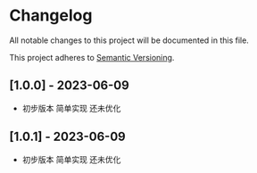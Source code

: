 # Changelog

All notable changes to this project will be documented in this file.

This project adheres to [Semantic Versioning](https://semver.org).

<!--
Note: In this file, do not use the hard wrap in the middle of a sentence for compatibility with GitHub comment style markdown rendering.
-->

## [1.0.0] - 2023-06-09

- 初步版本 简单实现 还未优化



## [1.0.1] - 2023-06-09

- 初步版本 简单实现 还未优化
